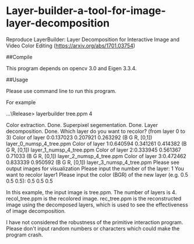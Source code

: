 # Layer-builder-a-tool-for-image-layer-decomposition
Reproduce LayerBuilder: Layer Decomposition for Interactive Image and Video Color Editing (https://arxiv.org/abs/1701.03754)

##Compile

This program depends on opencv 3.0 and Eigen 3.3.4.

##Usage

Please use command line to run this program.

For example

...\Release> layerbuilder tree.ppm 4

Color extraction. Done.
Superpixel segementation. Done.
Layer decomposition. Done.
Which layer do you want to recolor? (from layer 0 to 3)
Color of layer 0:0.137023 0.207921 0.263292 (B G R, [0,1]) layer_0_numsp_4_tree.ppm
Color of layer 1:0.640594 0.341261 0.414382 (B G R, [0,1]) layer_1_numsp_4_tree.ppm
Color of layer 2:0.333945 0.561367  0.71033 (B G R, [0,1]) layer_2_numsp_4_tree.ppm
Color of layer 3:0.472462 0.833339 0.950592 (B G R, [0,1]) layer_3_numsp_4_tree.ppm
Please see output images for visualization
Please input the number of the layer: 1
You want to recolor layer1
Please input the color (BGR) of the new layer (e.g. 0.5 0.5 0.5): 0.5 0.5 0.5


In this example, the input image is tree.ppm. The number of layers is 4.
recol_tree.ppm is the recolored image. 
rec_tree.ppm is the reconstructed image using the decomposed layers, 
which is used to see the effectiveness of image decomposition.

I have not considered the robustness of the primitive interaction program. Please don't input random numbers or 
characters which could make the program crash.

